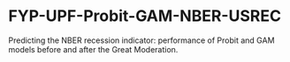 # FYP-UPF-Probit-GAM-NBER-USREC
Predicting the NBER recession indicator: performance of Probit and GAM models before and after the Great Moderation.
